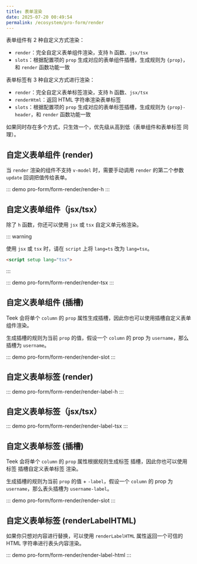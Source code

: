 ```yaml
---
title: 表单渲染
date: 2025-07-20 00:49:54
permalink: /ecosystem/pro-form/render
---
```


表单组件有 2 种自定义方式渲染：

- `render`：完全自定义表单组件渲染，支持 h 函数、`jsx/tsx`
- `slots`：根据配置项的 `prop` 生成对应的表单组件插槽，生成规则为 `{prop}`，和 `render` 函数功能一致

表单标签有 3 种自定义方式进行渲染：

- `render`：完全自定义表单标签渲染，支持 h 函数、`jsx/tsx`
- `renderHtml`：返回 HTML 字符串渲染表单标签
- `slots`：根据配置项的 `prop` 生成对应的表单标签插槽，生成规则为 `{prop}-header`，和 `render` 函数功能一致

如果同时存在多个方式，只生效一个，优先级从高到低（表单组件和表单标签 同理）。

## 自定义表单组件 (render)

当 `render` 渲染的组件不支持 `v-model` 时，需要手动调用 `render` 的第二个参数 `update` 回调把值传给表单。

::: demo
pro-form/form-render/render-h
:::

## 自定义表单组件（jsx/tsx）

除了 `h` 函数，你还可以使用 `jsx` 或 `tsx` 自定义单元格渲染。

::: warning

使用 `jsx` 或 `tsx` 时，请在 `script` 上将 `lang=ts` 改为 `lang=tsx`。

```html
<script setup lang="tsx">
```

:::

::: demo
pro-form/form-render/render-tsx
:::

## 自定义表单组件 (插槽)

Teek 会将单个 `column` 的 `prop` 属性生成插槽，因此你也可以使用插槽自定义表单组件渲染。

生成插槽的规则为当前 `prop` 的值，假设一个 `column` 的 prop 为 `username`，那么插槽为 `username`。

::: demo
pro-form/form-render/render-slot
:::

## 自定义表单标签 (render)

::: demo
pro-form/form-render/render-label-h
:::

## 自定义表单标签（jsx/tsx）

::: demo
pro-form/form-render/render-label-tsx
:::

## 自定义表单标签 (插槽)

Teek 会将单个 `column` 的 `prop` 属性根据规则生成标签 插槽，因此你也可以使用标签 插槽自定义表单标签 渲染。

生成插槽的规则为当前 `prop` 的值 + `-label`，假设一个 `column` 的 prop 为 `username`，那么表头插槽为 `username-label`。

::: demo
pro-form/form-render/render-slot
:::

## 自定义表单标签 (renderLabelHTML)

如果你只想对内容进行替换，可以使用 `renderLabelHTML` 属性返回一个可信的 HTML 字符串进行表头内容渲染。

::: demo
pro-form/form-render/render-label-html
:::
